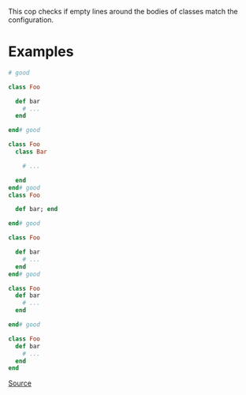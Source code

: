 
This cop checks if empty lines around the bodies of classes match
the configuration.

# Examples

```ruby
# good

class Foo

  def bar
    # ...
  end

end# good

class Foo
  class Bar

    # ...

  end
end# good
class Foo

  def bar; end

end# good

class Foo

  def bar
    # ...
  end
end# good

class Foo
  def bar
    # ...
  end

end# good

class Foo
  def bar
    # ...
  end
end
```

[Source](http://www.rubydoc.info/gems/rubocop/RuboCop/Cop/Layout/EmptyLinesAroundClassBody)